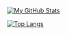 

[![My GitHub Stats](https://github-readme-stats-ten-orcin-25.vercel.app/api?username=just-sudo-it&count_private=true&show_icons=true&theme=synthwave&show=reviews,prs_merged,prs_merged_percentage)](https://github.com/just-sudo-it)

[![Top Langs](https://github-readme-stats-ten-orcin-25.vercel.app/api/top-langs/?username=just-sudo-it&hide=HTML,CSS&layout=compact&count_private=true)](https://github.com/just-sudo-it)

